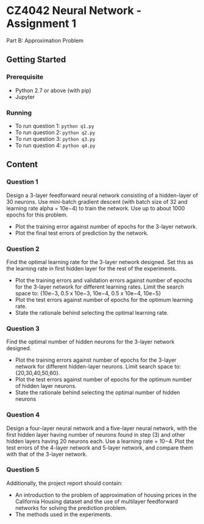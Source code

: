# CZ4042 Neural Network - Assignment 1
Part B: Approximation Problem

## Getting Started

### Prerequisite

- Python 2.7 or above (with pip)
- Jupyter

### Running

- To run question 1: `python q1.py`
- To run question 2: `python q2.py`
- To run question 3: `python q3.py`
- To run question 4: `python q4.py`

## Content

### Question 1

Design a 3-layer feedforward neural network consisting of a hidden-layer of 30 neurons. Use mini-batch gradient descent (with batch size of 32 and learning rate alpha = 10e−4) to train the network. Use up to about 1000 epochs for this problem.

- Plot the training error against number of epochs for the 3-layer network.
- Plot the final test errors of prediction by the network.

### Question 2

Find the optimal learning rate for the 3-layer network designed. Set this as the learning rate in first hidden layer for the rest of the experiments.

- Plot the training errors and validation errors against number of epochs for the 3-layer network for different learning rates. Limit the search space to: {10e−3, 0.5 x 10e−3, 10e−4, 0.5 x 10e−4, 10e−5}
- Plot the test errors against number of epochs for the optimum learning rate.
- State the rationale behind selecting the optimal learning rate.

### Question 3

Find the optimal number of hidden neurons for the 3-layer network designed.

- Plot the training errors against number of epochs for the 3-layer network for different hidden-layer neurons. Limit search space to:{20,30,40,50,60}.
- Plot the test errors against number of epochs for the optimum number of hidden layer neurons.
- State the rationale behind selecting the optimal number of hidden neurons

### Question 4

Design a four-layer neural network and a five-layer neural network, with the first hidden layer having number of neurons found in step (3) and other hidden layers having 20 neurons each. Use a learning rate = 10−4. Plot the test errors of the 4-layer network and 5-layer network, and compare them with that of the 3-layer network.

### Question 5

Additionally, the project report should contain:

- An introduction to the problem of approximation of housing prices in the California Housing dataset and the use of multilayer feedforward networks for solving the prediction problem.
- The methods used in the experiments.
